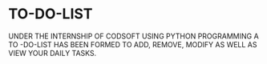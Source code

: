 # TO-DO-LIST
UNDER THE INTERNSHIP OF CODSOFT USING PYTHON PROGRAMMING A TO -DO-LIST HAS BEEN FORMED TO ADD, REMOVE, MODIFY AS WELL AS VIEW YOUR DAILY TASKS.
